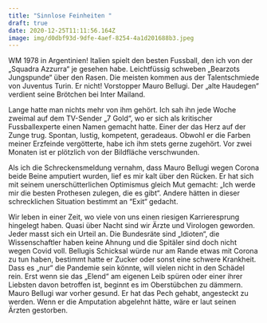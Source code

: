 ```yaml
---
title: "Sinnlose Feinheiten "
draft: true
date: 2020-12-25T11:11:56.164Z
image: img/d0dbf93d-9dfe-4aef-8254-4a1d201688b3.jpeg
---
```

WM 1978 in Argentinien! Italien spielt den besten Fussball, den ich von der „Squadra Azzurra“ je gesehen habe. Leichtfüssig schweben „Bearzots Jungspunde“ über den Rasen. Die meisten kommen aus der Talentschmiede von Juventus Turin. Er nicht! Vorstopper Mauro Bellugi. Der „alte Haudegen“ verdient seine Brötchen bei Inter Mailand. 

Lange hatte man nichts mehr von ihm gehört. Ich sah ihn jede Woche zweimal auf dem TV-Sender „7 Gold“, wo er sich als kritischer Fussballexperte einen Namen gemacht hatte. Einer der das Herz auf der Zunge trug. Spontan, lustig, kompetent, geradeaus. Obwohl er die Farben meiner Erzfeinde vergötterte, habe ich ihm stets gerne zugehört. Vor zwei Monaten ist er plötzlich von der Bildfläche verschwunden. 

Als ich die Schreckensmeldung vernahm, dass Mauro Bellugi  wegen Corona beide Beine amputiert wurden, lief es mir kalt über den Rücken. Er hat sich mit seinem unerschütterlichen Optimismus gleich Mut gemacht: „Ich werde mir die besten Prothesen zulegen, die es gibt“. Andere hätten in dieser schrecklichen Situation bestimmt an “Exit“ gedacht.

Wir leben in einer Zeit, wo viele von uns einen riesigen Karrieresprung hingelegt haben. Quasi über Nacht sind wir Ärzte und Virologen  geworden. Jeder masst sich ein Urteil an. Die Bundesräte sind „Idioten“, die Wissenschaftler haben keine Ahnung und die Spitäler sind doch nicht wegen Covid voll.  Bellugis Schicksal würde nur am Rande etwas mit Corona zu tun haben, bestimmt hatte er Zucker oder sonst eine schwere Krankheit. Dass es „nur“ die Pandemie sein könnte, will vielen nicht in den Schädel rein. Erst wenn sie das „Elend“ am eigenen Leib spüren oder einer ihrer Liebsten davon betroffen ist, beginnt es im Oberstübchen zu dämmern. Mauro Bellugi war vorher gesund. Er hat das Pech gehabt, angesteckt zu werden. Wenn er die Amputation abgelehnt hätte, wäre er laut seinen Ärzten gestorben.